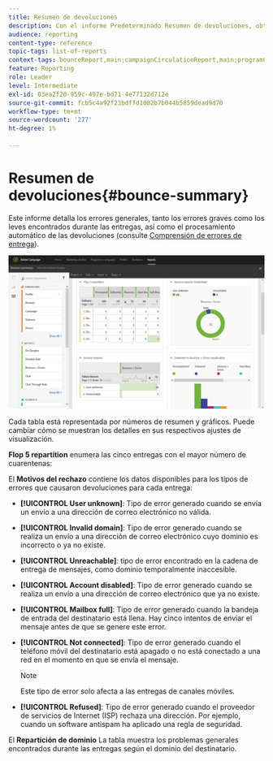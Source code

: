 ```yaml
---
title: Resumen de devoluciones
description: Con el informe Predeterminado Resumen de devoluciones, obtenga información sobre el estado de las campañas enviadas y los errores que puedan haber encontrado.
audience: reporting
content-type: reference
topic-tags: list-of-reports
context-tags: bounceReport,main;campaignCirculationReport,main;programCirculationReport,main
feature: Reporting
role: Leader
level: Intermediate
exl-id: 03ea2f20-959c-497e-bd71-4e77132d712e
source-git-commit: fcb5c4a92f23bdffd1082b7b044b5859dead9d70
workflow-type: tm+mt
source-wordcount: '277'
ht-degree: 1%

---
```


# Resumen de devoluciones{#bounce-summary}

Este informe detalla los errores generales, tanto los errores graves como los leves encontrados durante las entregas, así como el procesamiento automático de las devoluciones (consulte [Comprensión de errores de entrega](../../sending/using/understanding-delivery-failures.md)).

![](assets/campaign_reports_bounces.png)

Cada tabla está representada por números de resumen y gráficos. Puede cambiar cómo se muestran los detalles en sus respectivos ajustes de visualización.

**Flop 5 repartition** enumera las cinco entregas con el mayor número de cuarentenas:

El **Motivos del rechazo** contiene los datos disponibles para los tipos de errores que causaron devoluciones para cada entrega:

* **[!UICONTROL User unknown]**: Tipo de error generado cuando se envía un envío a una dirección de correo electrónico no válida.
* **[!UICONTROL Invalid domain]**: Tipo de error generado cuando se realiza un envío a una dirección de correo electrónico cuyo dominio es incorrecto o ya no existe.
* **[!UICONTROL Unreachable]**: tipo de error encontrado en la cadena de entrega de mensajes, como dominio temporalmente inaccesible.
* **[!UICONTROL Account disabled]**: Tipo de error generado cuando se realiza un envío a una dirección de correo electrónico que ya no existe.
* **[!UICONTROL Mailbox full]**: Tipo de error generado cuando la bandeja de entrada del destinatario está llena. Hay cinco intentos de enviar el mensaje antes de que se genere este error.
* **[!UICONTROL Not connected]**: Tipo de error generado cuando el teléfono móvil del destinatario está apagado o no está conectado a una red en el momento en que se envía el mensaje.

  >[!NOTE]
  >
  >Este tipo de error solo afecta a las entregas de canales móviles.

* **[!UICONTROL Refused]**: Tipo de error generado cuando el proveedor de servicios de Internet (ISP) rechaza una dirección. Por ejemplo, cuando un software antispam ha aplicado una regla de seguridad.

El **Repartición de dominio** La tabla muestra los problemas generales encontrados durante las entregas según el dominio del destinatario.
